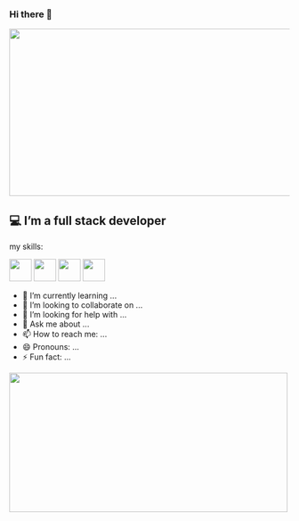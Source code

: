 ### Hi there 👋 
<!-- ![Alt Text](https://media.giphy.com/media/quEsMOrr3hmQ8/giphy.gif) -->

<img src="https://swansoftwaresolutions.com/wp-content/uploads/2020/04/05.14.20-Meet-a-Full-Stack-Developer-Vlad-Ryba-1024x576.jpg" width="750" height="300">

## :computer: I’m a full stack developer

my skills:
<p float="left">
 <img src="https://upload.wikimedia.org/wikipedia/commons/thumb/a/a7/React-icon.svg/512px-React-icon.svg.png?20220125121207" width="40" height="40">
 <img src="https://icon-library.com/images/node-js-icon/node-js-icon-8.jpg" width="40" height="40">
 <img src="https://toppng.com/uploads/preview/9kib-354x415-unnamed-mongodb-logo-sv-11562860723mgempnmrq3.png" width="40" height="40">
  
   <img src="https://raw.githubusercontent.com/yurijserrano/Github-Profile-Readme-Logos/f994c418a134b58c4aec11152f6a4a33fa89da26/programming%20languages/java.svg" width="40" height="40">

 
 
</p>





- 🌱 I’m currently learning ...
- 👯 I’m looking to collaborate on ...
- 🤔 I’m looking for help with ...
- 💬 Ask me about ...
- 📫 How to reach me: ...
- 😄 Pronouns: ...
- ⚡ Fun fact: ...

<img src="https://media.giphy.com/media/quEsMOrr3hmQ8/giphy.gif" width="500" height="250">

